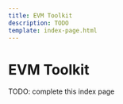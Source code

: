 ```yaml
---
title: EVM Toolkit
description: TODO
template: index-page.html
---
```


# EVM Toolkit

TODO: complete this index page

